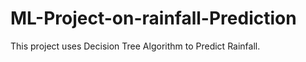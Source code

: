 # ML-Project-on-rainfall-Prediction
This project uses Decision Tree Algorithm to Predict Rainfall. 
